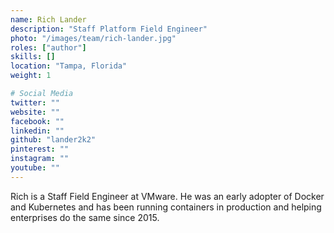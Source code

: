 ```yaml
---
name: Rich Lander
description: "Staff Platform Field Engineer"
photo: "/images/team/rich-lander.jpg"
roles: ["author"]
skills: []
location: "Tampa, Florida"
weight: 1

# Social Media 
twitter: ""
website: ""
facebook: ""
linkedin: ""
github: "lander2k2"
pinterest: ""
instagram: ""
youtube: ""
---
```


Rich is a Staff Field Engineer at VMware.  He was an early adopter of Docker and Kubernetes and has been running containers in production and helping enterprises do the same since 2015.
